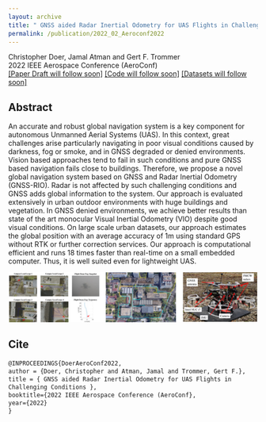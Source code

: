 ```yaml
---
layout: archive
title: " GNSS aided Radar Inertial Odometry for UAS Flights in Challenging Conditions "
permalink: /publication/2022_02_Aeroconf2022
---
```


Christopher Doer, Jamal Atman and Gert F. Trommer   
2022 IEEE Aerospace Conference (AeroConf)   
[[Paper Draft will follow soon]]()
[[Code will follow soon]](https://github.com/christopherdoer/rio)
[[Datasets will follow soon]](../_datasets/)

## Abstract 
An accurate and robust global navigation system is a key component for autonomous Unmanned Aerial Systems (UAS). In this context, great challenges arise particularly navigating in poor visual conditions caused by darkness, fog or smoke, and in GNSS degraded or denied environments. Vision based approaches tend to fail in such conditions and pure GNSS based navigation fails close to buildings. Therefore, we propose a novel global navigation system based on GNSS and Radar Inertial Odometry (GNSS-RIO). Radar is not affected by such challenging conditions and GNSS adds global information to the system. Our approach is evaluated extensively in urban outdoor environments with huge buildings and vegetation. In GNSS denied environments, we achieve better results than state of the art monocular Visual Inertial Odometry (VIO) despite good visual conditions. On large scale urban datasets, our approach estimates the global position with an average accuracy of 1m using standard GPS without RTK or further correction services. Our approach is computational efficient and runs 18 times faster than real-time on a small embedded computer. Thus, it is well suited even for lightweight UAS. 

![image](../images/publications/teaser_aeroconf2022.jpg) 

## Cite
~~~[bibtex]
@INPROCEEDINGS{DoerAeroConf2022,
author = {Doer, Christopher and Atman, Jamal and Trommer, Gert F.},
title = { GNSS aided Radar Inertial Odometry for UAS Flights in Challenging Conditions },
booktitle={2022 IEEE Aerospace Conference (AeroConf}, 
year={2022}
}
~~~
